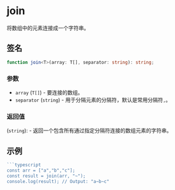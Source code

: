 # join

将数组中的元素连接成一个字符串。

## 签名

```typescript
function join<T>(array: T[], separator: string): string;
```

### 参数

- `array` (`T[]`) - 要连接的数组。
- `separator` (`string`) - 用于分隔元素的分隔符，默认是常用分隔符`,`。

### 返回值

(`string`): - 返回一个包含所有通过指定分隔符连接的数组元素的字符串。

## 示例

```typescript
```typescript
const arr = ["a","b","c"];
const result = join(arr, "~");
console.log(result); // Output: "a~b~c"
```
```